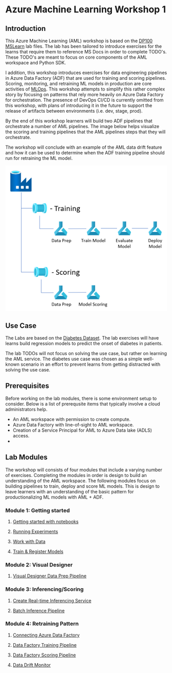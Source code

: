# Azure Machine Learning Workshop 1

## Introduction
This Azure Machine Learning (AML) workshop is based on the [DP100 MSLearn](https://github.com/MicrosoftLearning/mslearn-dp100) lab files. The lab has been tailored to introduce exercises for the learns that require them to reference MS Docs in order to complete TODO's. These TODO's are meant to focus on core components of the AML workspace and Python SDK. 

I addition, this workshop introduces exercises for data engineering pipelines in Azure Data Factory (ADF) that are used for training and scoring pipelines. Scoring, monitoring, and retraining ML models in production are core activities of [MLOps](https://en.wikipedia.org/wiki/MLOps). This workshop attempts to simplify this rather complex story by focusing on patterns that rely more heavily on Azure Data Factory for orchestration. The presence of DevOps CI/CD is currently omitted from this workshop, with plans of introducing it in the future to support the release of artifacts between environments (i.e. dev, stage, prod).

By the end of this workshop learners will build two ADF pipelines that orchestrate a number of AML pipelines. The image below helps visualize the scoring and training pipelines that the AML pipelines steps that they will orchestrate.

The workshop will conclude with an example of the AML data drift feature and how it can be used to determine when the ADF training pipeline should run for retraining the ML model.

![ADF pipelines for training and scoring that call AML pipelines for each step of the process](./code/img/readmearchitecture.png)

## Use Case

The Labs are based on the [Diabetes Dataset](https://www.kaggle.com/mathchi/diabetes-data-set). The lab exercises will have learns build regression models to predict the onset of diabetes in patients.

The lab TODOs will not focus on solving the use case, but rather on learning the AML service. The diabetes use case was chosen as a simple well-known scenario in an effort to prevent learns from getting distracted with solving the use case.

## Prerequisites
Before working on the lab modules, there is some environment setup to consider. Below is a list of prerequsite items that typically involve a cloud administrators help.

- An AML workspace with permission to create compute.
- Azure Data Factory with line-of-sight to AML workspace.
- Creation of a Service Principal for AML to Azure Data lake (ADLS) access.
- 

## Lab Modules
The workshop will consists of four modules that include a varying number of exercises. Completing the modules in order is design to build an understanding of the AML workspace. The following modules focus on building pipelines to train, deploy and score ML models. This is design to leave learners with an understanding of the basic pattern for productionalizing ML models with AML + ADF.

### Module 1: Getting started 

1. [Getting started with notebooks](../code/Get%20Started%20with%20Notebooks.ipynb)

1. [Running Experiments]()

1. [Work with Data]()

1. [Train & Register Models]()

### Module 2: Visual Designer

1. [Visual Designer Data Prep Pipeline]()

### Module 3: Inferencing/Scoring

1. [Create Real-time Inferencing Service]()

1. [Batch Inference Pipeline]()

### Module 4: Retraining Pattern

1. [Connecting Azure Data Factory]()

1. [Data Factory Training Pipeline]() 

1. [Data Factory Scoring Pipeline]()

1. [Data Drift Monitor]()